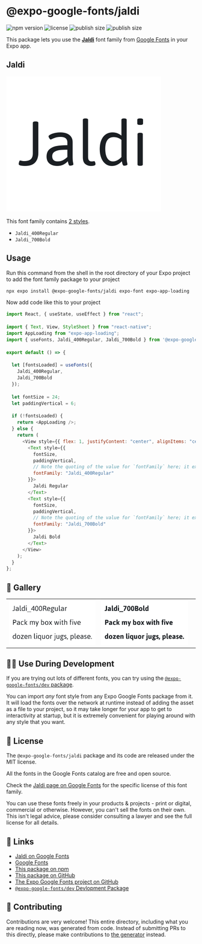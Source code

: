 # @expo-google-fonts/jaldi

![npm version](https://flat.badgen.net/npm/v/@expo-google-fonts/jaldi)
![license](https://flat.badgen.net/github/license/expo/google-fonts)
![publish size](https://flat.badgen.net/packagephobia/install/@expo-google-fonts/jaldi)
![publish size](https://flat.badgen.net/packagephobia/publish/@expo-google-fonts/jaldi)

This package lets you use the [**Jaldi**](https://fonts.google.com/specimen/Jaldi) font family from [Google Fonts](https://fonts.google.com/) in your Expo app.

## Jaldi

![Jaldi](./font-family.png)

This font family contains [2 styles](#-gallery).

- `Jaldi_400Regular`
- `Jaldi_700Bold`

## Usage

Run this command from the shell in the root directory of your Expo project to add the font family package to your project

```sh
npx expo install @expo-google-fonts/jaldi expo-font expo-app-loading
```

Now add code like this to your project

```js
import React, { useState, useEffect } from "react";

import { Text, View, StyleSheet } from "react-native";
import AppLoading from "expo-app-loading";
import { useFonts, Jaldi_400Regular, Jaldi_700Bold } from '@expo-google-fonts/jaldi';

export default () => {

  let [fontsLoaded] = useFonts({
    Jaldi_400Regular, 
    Jaldi_700Bold
  });

  let fontSize = 24;
  let paddingVertical = 6;

  if (!fontsLoaded) {
    return <AppLoading />;
  } else {
    return (
      <View style={{ flex: 1, justifyContent: "center", alignItems: "center" }}>
        <Text style={{
          fontSize,
          paddingVertical,
          // Note the quoting of the value for `fontFamily` here; it expects a string!
          fontFamily: "Jaldi_400Regular"
        }}>
          Jaldi Regular
        </Text>
        <Text style={{
          fontSize,
          paddingVertical,
          // Note the quoting of the value for `fontFamily` here; it expects a string!
          fontFamily: "Jaldi_700Bold"
        }}>
          Jaldi Bold
        </Text>
      </View>
    );
  }
};
```

## 🔡 Gallery


||||
|-|-|-|
|![Jaldi_400Regular](./Jaldi_400Regular.ttf.png)|![Jaldi_700Bold](./Jaldi_700Bold.ttf.png)|||


## 👩‍💻 Use During Development

If you are trying out lots of different fonts, you can try using the [`@expo-google-fonts/dev` package](https://github.com/expo/google-fonts/tree/master/font-packages/dev#readme).

You can import _any_ font style from any Expo Google Fonts package from it. It will load the fonts over the network at runtime instead of adding the asset as a file to your project, so it may take longer for your app to get to interactivity at startup, but it is extremely convenient for playing around with any style that you want.


## 📖 License

The `@expo-google-fonts/jaldi` package and its code are released under the MIT license.

All the fonts in the Google Fonts catalog are free and open source.

Check the [Jaldi page on Google Fonts](https://fonts.google.com/specimen/Jaldi) for the specific license of this font family.

You can use these fonts freely in your products & projects - print or digital, commercial or otherwise. However, you can't sell the fonts on their own. This isn't legal advice, please consider consulting a lawyer and see the full license for all details.

## 🔗 Links

- [Jaldi on Google Fonts](https://fonts.google.com/specimen/Jaldi)
- [Google Fonts](https://fonts.google.com/)
- [This package on npm](https://www.npmjs.com/package/@expo-google-fonts/jaldi)
- [This package on GitHub](https://github.com/expo/google-fonts/tree/master/font-packages/jaldi)
- [The Expo Google Fonts project on GitHub](https://github.com/expo/google-fonts)
- [`@expo-google-fonts/dev` Devlopment Package](https://github.com/expo/google-fonts/tree/master/font-packages/dev)

## 🤝 Contributing

Contributions are very welcome! This entire directory, including what you are reading now, was generated from code. Instead of submitting PRs to this directly, please make contributions to [the generator](https://github.com/expo/google-fonts/tree/master/packages/generator) instead.

